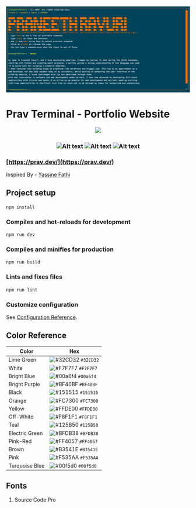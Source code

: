 <p align="center">
<img alt = "website preview" src = "./banner.png">
</p>

# Prav Terminal - Portfolio Website


</p>

<p align="center">
  <a href="https://app.netlify.com/sites/prav-terminal/deploys" target="_blank">
    <img src="https://api.netlify.com/api/v1/badges/0b8a8d57-f61b-4c22-965e-f2c6673360ad/deploy-status" />
  </a>
</p>

<h3 align="center">
<img alt="Alt text" src="https://img.shields.io/badge/Vue.js-4FC08D.svg?style=for-the-badge&logo=vuedotjs&logoColor=white"/>
<img alt="Alt text" src="https://img.shields.io/badge/Sass-CC6699.svg?style=for-the-badge&logo=Sass&logoColor=white"/>
<img alt="Alt text" src="https://img.shields.io/badge/JavaScript-F7DF1E.svg?style=for-the-badge&logo=JavaScript&logoColor=black"/>

</h3>

### [https://prav.dev/](https://prav.dev/)

Inspired By - [Yassine Fathi](https://term.m4tt72.com/)

## Project setup
```
npm install
```

### Compiles and hot-reloads for development
```
npm run dev
```

### Compiles and minifies for production
```
npm run build
```

### Lints and fixes files
```
npm run lint
```

### Customize configuration
See [Configuration Reference](https://cli.vuejs.org/config/).

## Color Reference

| Color          | Hex                                                                |
| -------------- | ------------------------------------------------------------------ |
| Lime Green     | ![#32CD32](https://via.placeholder.com/10/32CD32?text=+) `#32CD32` |
| White          | ![#F7F7F7](https://via.placeholder.com/10/F7F7F7?text=+) `#F7F7F7` |
| Bright Blue    | ![#00a6f4](https://via.placeholder.com/10/00a6f4?text=+) `#00a6f4` |
| Bright Purple  | ![#BF40BF](https://via.placeholder.com/10/BF40BF?text=+) `#BF40BF` |
| Black          | ![#151515](https://via.placeholder.com/10/151515?text=+) `#151515` |
| Orange         | ![#FC7300](https://via.placeholder.com/10/FC7300?text=+) `#FC7300` |
| Yellow         | ![#FFDE00](https://via.placeholder.com/10/FFDE00?text=+) `#FFDE00` |
| Off-White      | ![#F8F1F1](https://via.placeholder.com/10/F8F1F1?text=+) `#F8F1F1` |
| Teal           | ![#125B50](https://via.placeholder.com/10/125B50?text=+) `#125B50` |
| Electric Green | ![#BFDB38](https://via.placeholder.com/10/BFDB38?text=+) `#BFDB38` |
| Pink-Red       | ![#FF4057](https://via.placeholder.com/10/FF4057?text=+) `#FF4057` |
| Brown          | ![#B3541E](https://via.placeholder.com/10/B3541E?text=+) `#B3541E` |
| Pink           | ![#F535AA](https://via.placeholder.com/10/F535AA?text=+) `#F535AA` |
| Turquoise Blue | ![#00f5d0](https://via.placeholder.com/10/00f5d0?text=+) `#00f5d0` |




## Fonts

1. Source Code Pro
